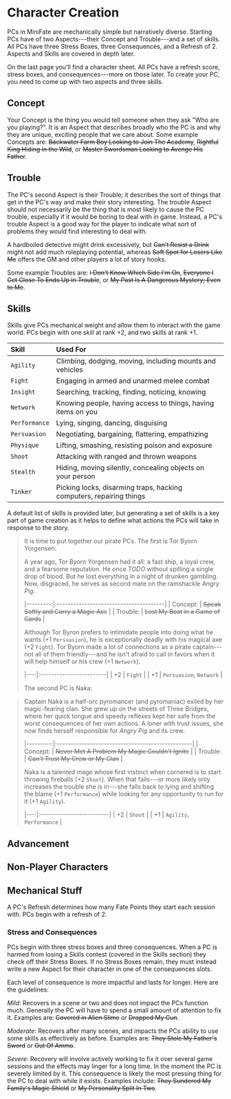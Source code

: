 ---
---
# Character Creation

<!-- TODO: Example characters?

- Captain Ahab
- Captain Nemo
- Dracula
- Jean Valjean
- King Arthur
- Merlin
- Robin Hood
- Mulan

-->

<!-- TODO: This paragraph is clunky but important. Rewrite. -->

PCs in MiniFate are mechanically simple but narratively diverse. Starting PCs
have of two Aspects---their Concept and Trouble---and a set of skills. All PCs
have three Stress Boxes, three Consequences, and a Refresh of 2. Aspects and
Skills are covered in depth later.

<!-- TODO: integrate this and remove redundancy -->
On the last page you'll find a character sheet. All PCs have a refresh score,
stress boxes, and consequences---more on those later. To create your PC, you
need to come up with two aspects and three skills.

## Concept

<!-- TODO: Rewrite this to avoid ?". -->
Your Concept is the thing you would tell someone when they ask "Who are you
playing?". It is an Aspect that describes broadly who the PC is and why
they are unique, exciting people that we care about. Some example Concepts
are: ~~Backwater Farm Boy Looking to Join The Academy~~, ~~Rightful
King Hiding in the Wild~~, or ~~Master Swordsman Looking to Avenge His
Father~~.

## Trouble

<!-- TODO: It's ok (even good!) if your Concept sometimes causes you trouble. It's
ok (even good!) if your trouble sometimes works to your benefit. The whole
point of aspects is that they prompt the players to riff off each other in fun
and unexpected ways.-->

<!-- TODO: Can we make this POP as much as the first sentence above? -->
The PC's second Aspect is their Trouble; it describes the sort of things that
get in the PC's way and make their story interesting. The trouble Aspect
should not necessarily be the thing that is most likely to cause the PC
trouble, especially if it would be boring to deal with in game.  Instead, a
PC's trouble Aspect is a good way for the player to indicate what sort of
problems they would find interesting to deal with.

A hardboiled detective might drink excessively, but ~~Can't Resist a
Drink~~ might not add much roleplaying potential, whereas ~~Soft Spot for
Losers Like Me~~ offers the GM and other players a lot of story hooks.

Some example Troubles are: ~~I Don't Know Which Side I'm On~~,
~~Everyone I Get Close To Ends Up In Trouble~~, or ~~My Past Is A
Dangerous Mystery; Even to Me~~.

## Skills

Skills give PCs mechanical weight and allow them to interact with the game
world. PCs begin with one skill at rank +2, and two skills at rank +1.

| Skill         | Used For                                                            |
|:--------------|:--------------------------------------------------------------------|
| `Agility`     | Climbing, dodging, moving, including mounts and vehicles            |
| `Fight`       | Engaging in armed and unarmed melee combat                          |
| `Insight`     | Searching, tracking, finding, noticing, knowing                     |
| `Network`     | Knowing people, having access to things, having items on you        |
| `Performance` | Lying, singing, dancing, disguising                                 | 
| `Persuasion`  | Negotiating, bargaining, flattering, empathizing                    |
| `Physique`    | Lifting, smashing, resisting poison and exposure                    |
| `Shoot`       | Attacking with ranged and thrown weapons                            |
| `Stealth`     | Hiding, moving silently, concealing objects on your person          |
| `Tinker`      | Picking locks, disarming traps, hacking computers, repairing things |

A default list of skills is provided later, but generating a set of skills is
a key part of game creation as it helps to define what actions the PCs will
take in response to the story.

> It is time to put together our pirate PCs. The first is Tor Byorn Yorgensen:
>
> A year ago, Tor Byorn Yorgensen had it all: a fast ship, a loyal crew, and a
> fearsome reputation. He once _TODO_ without spilling a single drop of blood. But he
> lost everything in a night of drunken gambling. Now, disgraced, he serves as
> second mate on the ramshackle _Angry Pig_.
>
> |---------:|:---------------------------------------|
> | Concept: | ~~Speak Softly and Carry a Magic Axe~~ |
> | Trouble: | ~~Lost My Boat in a Game of Cards~~    |
>
> Although Tor Byron prefers to intimidate people into doing what he wants (+1
> `Persuasion`), he is exceptionally deadly with his magical axe (+2 `Fight`).
> Tor Byorn made a lot of connections as a pirate captain---not all of them
> friendly---and he isn't afraid to call in favors when it will help himself
> or his crew (+1 `Network`).
>
> |---:|:------------------------|
> | +2 | `Fight`                 |
> | +1 | `Persuasion`, `Network` |
>
> The second PC is Naka:

> Captain Naka is a half-orc pyromancer (and pyromaniac) exiled by her
> magic-fearing clan. She grew up on the streets of Three Bridges, where her
> quick tongue and speedy reflexes kept her safe from the worst consequences
> of her own actions. A loner with trust issues, she now finds herself
> responsible for _Angry Pig_ and its crew.
>
> |---------:|:-------------------------------------------------|
> | Concept: | ~~Never Met A Problem My Magic Couldn't Ignite~~ |
> | Trouble: | ~~Can't Trust My Crew or My Clan~~               |
>
> Naka is a talented mage whose first instinct when cornered is to start
> throwing fireballs (+2 `Shoot`). When that fails---or more likely only
> increases the trouble she is in---she falls back to lying and shifting the
> blame (+1 `Performance`) while looking for any opportunity to run for it (+1
> `Agility`).
>
> |---:|:-------------------------|
> | +2 | `Shoot`                  |
> | +1 | `Agility`, `Performance` |

## Advancement

<!-- TODO: Do we need this here? -->

## Non-Player Characters

<!-- TODO: Write this. -->

<!-- TODO: Do groups go here? -->


## Mechanical Stuff <!-- TODO: This moves to another section, right? -->

A PC's Refresh determines how many Fate Points they start each session with.
PCs begin with a refresh of 2. <!-- TODO: Does this change? -->

### Stress and Consequences

<!-- TODO: Do these numbers change? -->
PCs begin with three stress boxes and three consequences. When a PC is harmed
from losing a Skills contest (covered in the Skills section) they check off
their Stress Boxes. If no Stress Boxes remain, they must instead write a new
Aspect for their character in one of the consequences slots.

Each level of consequence is more impactful and lasts for longer. Here are the
guidelines:

<!-- TODO: Can we just number consequences? -->
<!-- TODO: Can we nail down how long they last? Have we defined "Session". -->

_Mild_: Recovers in a scene or two and does not impact the PCs function much.
Generally the PC will have to spend a small amount of attention to fix it.
Examples are: ~~Covered in Alien Slime~~ or ~~Dropped My Gun~~.

_Moderate_: Recovers after many scenes, and impacts the PCs ability to use
some skills as effectively as before. Examples are: ~~They Stole My
Father's Sword~~ or ~~Out Of Ammo~~.

_Severe_: Recovery will involve actively working to fix it over several game
sessions and the effects may linger for a long time. In the moment the PC is
severely limited by it. This consequence is likely the most pressing thing for
the PC to deal with while it exists. Examples include: ~~They Sundered
My Family's Magic Shield~~ or ~~My Personality Split In Two~~.
